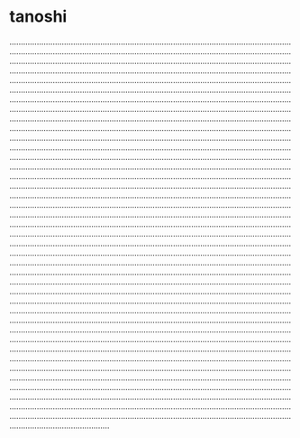 # tanoshi

............................................................................................................................................................................................................................................................................................................................................................................................................................................................................................................................................................................................................................................................................................................................................................................................................................................................................................................................................................................................................................................................................................................................................................................................................................................................................................................................................................................................................................................................................................................................................................................................................................................................................................................................................................................................................................................................................................................................................................................................................................................................................................................................................................................................................................................................................................................................................................................................................................................................................................................................................................................................................................................................................................................................................................................................................................................................................................................................................................................................................................................................................................................................................................................................................................................................................................................................................................................................................................................................................................................................................................................................................................................................................................................................................................................................................................................................................................................................................................................................................................................................................................................................................................................................................................................................................................................................................................................................................................................................................................................................................................................................................................................................................................................................................................................................................................................................................................................................................................................................................................................................................................................................................................................................................